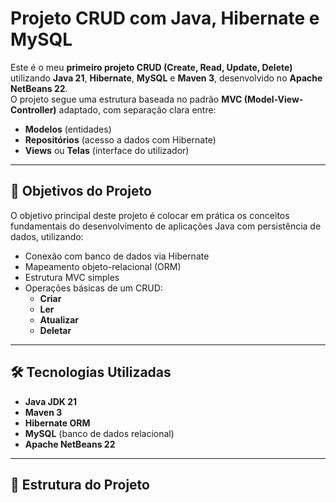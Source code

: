 # Projeto CRUD com Java, Hibernate e MySQL

Este é o meu **primeiro projeto CRUD (Create, Read, Update, Delete)** utilizando **Java 21**, **Hibernate**, **MySQL** e **Maven 3**, desenvolvido no **Apache NetBeans 22**.  
O projeto segue uma estrutura baseada no padrão **MVC (Model-View-Controller)** adaptado, com separação clara entre:

- **Modelos** (entidades)
- **Repositórios** (acesso a dados com Hibernate)
- **Views** ou **Telas** (interface do utilizador)

---

## 🚀 Objetivos do Projeto

O objetivo principal deste projeto é colocar em prática os conceitos fundamentais do desenvolvimento de aplicações Java com persistência de dados, utilizando:

- Conexão com banco de dados via Hibernate
- Mapeamento objeto-relacional (ORM)
- Estrutura MVC simples
- Operações básicas de um CRUD:
  - **Criar**
  - **Ler**
  - **Atualizar**
  - **Deletar**

---

## 🛠️ Tecnologias Utilizadas

- **Java JDK 21**
- **Maven 3**
- **Hibernate ORM**
- **MySQL** (banco de dados relacional)
- **Apache NetBeans 22**

---

## 📁 Estrutura do Projeto

